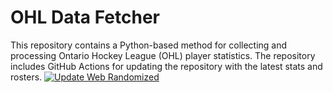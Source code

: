# OHL Data Fetcher

This repository contains a Python-based method for collecting and processing Ontario Hockey League (OHL) player statistics. The repository includes GitHub Actions for updating the repository with the latest stats and rosters.
[![Update Web Randomized](https://github.com/NoahCornish/InsideTheO/actions/workflows/webpage_test_lag.yml/badge.svg)](https://github.com/NoahCornish/InsideTheO/actions/workflows/webpage_test_lag.yml)
